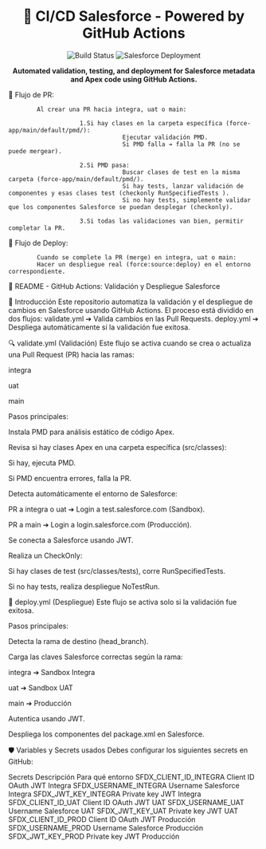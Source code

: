 <h1 align="center">🚀 CI/CD Salesforce - Powered by GitHub Actions</h1>

<p align="center">
  <img src="https://img.shields.io/badge/Build-Automated-blue?style=for-the-badge&logo=github-actions" alt="Build Status">
  <img src="https://img.shields.io/badge/Salesforce-Deployment-success?style=for-the-badge&logo=salesforce" alt="Salesforce Deployment">
</p>

<p align="center">
  <b>Automated validation, testing, and deployment for Salesforce metadata and Apex code using GitHub Actions.</b>
</p>

🎯 Flujo de PR:

            Al crear una PR hacia integra, uat o main:

                        1.Si hay clases en la carpeta específica (force-app/main/default/pmd/):
                                    Ejecutar validación PMD.
                                    Si PMD falla ➔ falla la PR (no se puede mergear).

                        2.Si PMD pasa:
                                    Buscar clases de test en la misma carpeta (force-app/main/default/pmd/).
                                    Si hay tests, lanzar validación de componentes y esas clases test (checkonly RunSpecifiedTests ).
                                    Si no hay tests, simplemente validar que los componentes Salesforce se puedan desplegar (checkonly).

                        3.Si todas las validaciones van bien, permitir completar la PR.

🎯 Flujo de Deploy:

            Cuando se complete la PR (merge) en integra, uat o main:
            Hacer un despliegue real (force:source:deploy) en el entorno correspondiente.


📖 README - GitHub Actions: Validación y Despliegue Salesforce

🚀 Introducción
            Este repositorio automatiza la validación y el despliegue de cambios en Salesforce usando GitHub Actions.
            El proceso está dividido en dos flujos:
                        validate.yml ➔ Valida cambios en las Pull Requests.
                        deploy.yml ➔ Despliega automáticamente si la validación fue exitosa.

🔍 validate.yml (Validación)
Este flujo se activa cuando se crea o actualiza una Pull Request (PR) hacia las ramas:

integra

uat

main

Pasos principales:

Instala PMD para análisis estático de código Apex.

Revisa si hay clases Apex en una carpeta específica (src/classes):

Si hay, ejecuta PMD.

Si PMD encuentra errores, falla la PR.

Detecta automáticamente el entorno de Salesforce:

PR a integra o uat ➔ Login a test.salesforce.com (Sandbox).

PR a main ➔ Login a login.salesforce.com (Producción).

Se conecta a Salesforce usando JWT.

Realiza un CheckOnly:

Si hay clases de test (src/classes/tests), corre RunSpecifiedTests.

Si no hay tests, realiza despliegue NoTestRun.

🚀 deploy.yml (Despliegue)
Este flujo se activa solo si la validación fue exitosa.

Pasos principales:

Detecta la rama de destino (head_branch).

Carga las claves Salesforce correctas según la rama:

integra ➔ Sandbox Integra

uat ➔ Sandbox UAT

main ➔ Producción

Autentica usando JWT.

Despliega los componentes del package.xml en Salesforce.

🛡️ Variables y Secrets usados
Debes configurar los siguientes secrets en GitHub:


Secrets	Descripción	Para qué entorno
SFDX_CLIENT_ID_INTEGRA	Client ID OAuth JWT	Integra
SFDX_USERNAME_INTEGRA	Username Salesforce	Integra
SFDX_JWT_KEY_INTEGRA	Private key JWT	Integra
SFDX_CLIENT_ID_UAT	Client ID OAuth JWT	UAT
SFDX_USERNAME_UAT	Username Salesforce	UAT
SFDX_JWT_KEY_UAT	Private key JWT	UAT
SFDX_CLIENT_ID_PROD	Client ID OAuth JWT	Producción
SFDX_USERNAME_PROD	Username Salesforce	Producción
SFDX_JWT_KEY_PROD	Private key JWT	Producción


